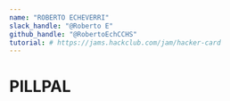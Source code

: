 ```yaml
---
name: "ROBERTO ECHEVERRI"
slack_handle: "@Roberto E"
github_handle: "@RobertoEchCCHS"
tutorial: # https://jams.hackclub.com/jam/hacker-card
---
```


# PILLPAL

<!-- My board is an NFC card that directs users to my app, PillPal. PillPal is an app I created to help the elderly take their medications on time. Creating these PCBs will allow me to harness my creative potential. Thank you to Hack Club for all the beautiful opportunities I have been given in these short months I have been a part of it. -->

<!-- It will cost $19.80 for the 5 nfc cards. -->
